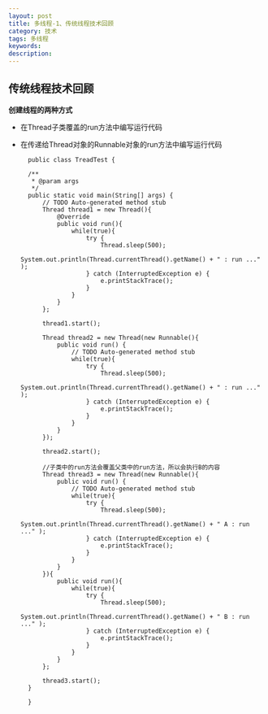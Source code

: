 ```yaml
---
layout: post
title: 多线程-1、传统线程技术回顾
category: 技术
tags: 多线程
keywords: 
description: 
---
```


## 传统线程技术回顾 ##

**创建线程的两种方式** 


- 在Thread子类覆盖的run方法中编写运行代码
- 在传递给Thread对象的Runnable对象的run方法中编写运行代码


		public class TreadTest {
	
		/**
		 * @param args
		 */
		public static void main(String[] args) {
			// TODO Auto-generated method stub
			Thread thread1 = new Thread(){
				@Override
				public void run(){
					while(true){
						try {
							Thread.sleep(500);
							System.out.println(Thread.currentThread().getName() + " : run ..." );
						} catch (InterruptedException e) {
							e.printStackTrace();
						}
					}
				}
			};
			
			thread1.start();
			
			Thread thread2 = new Thread(new Runnable(){
				public void run() {
					// TODO Auto-generated method stub
					while(true){
						try {
							Thread.sleep(500);
							System.out.println(Thread.currentThread().getName() + " : run ..." );
						} catch (InterruptedException e) {
							e.printStackTrace();
						}
					}
				}
			});
			
			thread2.start();
			
			//子类中的run方法会覆盖父类中的run方法，所以会执行B的内容
			Thread thread3 = new Thread(new Runnable(){
				public void run() {
					// TODO Auto-generated method stub
					while(true){
						try {
							Thread.sleep(500);
							System.out.println(Thread.currentThread().getName() + " A : run ..." );
						} catch (InterruptedException e) {
							e.printStackTrace();
						}
					}
				}
			}){
				public void run(){
					while(true){
						try {
							Thread.sleep(500);
							System.out.println(Thread.currentThread().getName() + " B : run ..." );
						} catch (InterruptedException e) {
							e.printStackTrace();
						}
					}
				}
			};
			
			thread3.start();
		}
	
		}